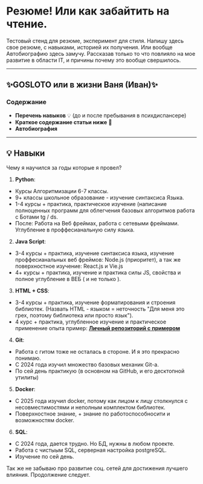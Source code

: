 # Резюме! Или как забайтить на чтение.
Тестовый стенд для резюме, эксперимент для стиля. Напишу здесь свое резюме, с навыками, историей их получения. Или вообще Автобиографию здесь замучу. Рассказав только то что повлияло на мое развитие в области IT, и причины почему это вообще свершилось.

---

## ✨GOSLOTO или в жизни Ваня (Иван)✨

### Содержание
- **Перечень навыков** 💡 (до и после пребывания в психдиспансере)
- **Краткое содержание статьи ниже** 📌
- **Автобиография**

---

## 💡 Навыки
Чему я научился за годы которые я провел?
1. **Python**:
- Курсы Алгоритмизации 6-7 классы.
- 9+ классы школьное образование - изучение синтаксиса Языка.
- 1-4 курсы + практика, практическое изучение (написание полноценных программ для облегчения базовых алгоритмов работа с Ботами tg / ds.
- После: Работа на Веб фреймах, работа с сетевыми фреймами. Углубление в проффесианальную силу языка.
2. **Java Script**:
- 3-4 курсы + практика, изучение синтаксиса языка, изучение проффесианальных веб фреймов: Node.js (приоритет), а так же поверхностное изучение: React.js и Vie.js
- 4+ курсы + практика, изучение и практика силы JS, свойства и полное углубление в ВЕБ ( и не только ).
3. **HTML + CSS**:
- 3-4 курсы + практика, изучение форматирования и строения библиотек. (Назвать HTML - языком = неточность "Для меня это грех, поэтому библиотека или просто язык").
- 4 курс + практика, углубленное изучение и практическое применение опыта пример:  [**Личный репозиторий с примером**](https://github.com/G0SL0T0/Stop_Kill_Your_Time)

4. **Git**:
- Работа с гитом тоже не осталась в стороне. И я это прекрасно понимаю.
- С 2024 года изучил множество базовых механик Git-a.
- По сей день практикую (в основном на GitHub, и его десктопной утилиты)

5. **Docker**:
-  С 2025 года изучил docker, потому как лицом к лицу столкнулся с несовместимостями и неполным комплектом библиотек.
-  Поверхностное знание, + знание по работоспособносити и возможностям docker.

6. **SQL**:
- С 2024 года, дается трудно. Но БД, нужны в любом проекте.
- Работа с чистыым SQL, серверная настройка postgreSQL.
- Изучение по сей день.

Так же не забываю про развитие соц. сетей для достижения лучшего влияния.
Продолжение следует.
